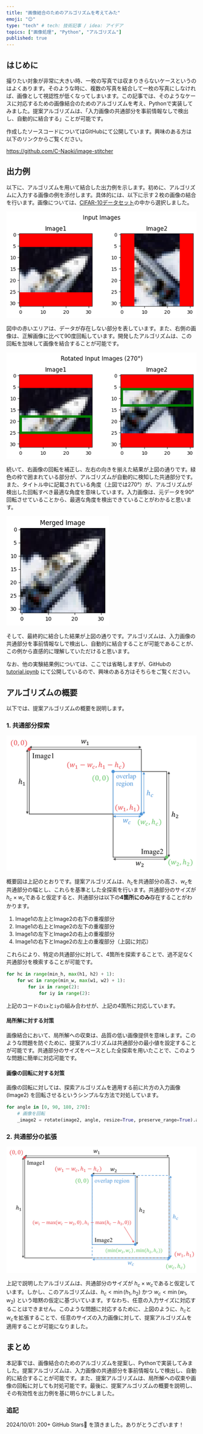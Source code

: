 ```yaml
---
title: "画像結合のためのアルゴリズムを考えてみた"
emoji: "😊"
type: "tech" # tech: 技術記事 / idea: アイデア
topics: ["画像処理", "Python", "アルゴリズム"]
published: true
---
```


## はじめに
撮りたい対象が非常に大きい時、一枚の写真では収まりきらないケースというのはよくあります。そのような時に、複数の写真を結合して一枚の写真にしなければ、画像として視認性が低くなってしまいます。この記事では、そのようなケースに対応するための画像結合のためのアルゴリズムを考え、Pythonで実装してみました。提案アルゴリズムは、「入力画像の共通部分を事前情報なしで検出し、自動的に結合する」ことが可能です。

作成したソースコードについてはGitHubにて公開しています。興味のある方は以下のリンクからご覧ください。

https://github.com/C-Naoki/image-stitcher

## 出力例
以下に、アルゴリズムを用いて結合した出力例を示します。初めに、アルゴリズムに入力する画像の例を添付します。具体的には、以下に示す２枚の画像の結合を行います。画像については、[CIFAR-10データセット](https://www.cs.toronto.edu/~kriz/cifar.html)の中から選択しました。

![](/images/image-stitcher-application/input.png)

図中の赤いエリアは、データが存在しない部分を表しています。また、右側の画像は、正解画像に比べて90度回転しています。開発したアルゴリズムは、この回転を加味して画像を結合することが可能です。

![](/images/image-stitcher-application/rotated.png)

続いて、右画像の回転を補正し、左右の向きを揃えた結果が上図の通りです。緑色の枠で囲まれている部分が、アルゴリズムが自動的に検知した共通部分です。また、タイトル中に記載されている角度（上図では270°）が、アルゴリズムが検出した回転すべき最適な角度を意味しています。入力画像は、元データを90°回転させていることから、最適な角度を検出できていることがわかると思います。

![](/images/image-stitcher-application/result.png)

そして、最終的に結合した結果が上図の通りです。アルゴリズムは、入力画像の共通部分を事前情報なしで検出し、自動的に結合することが可能であることが、この例から直感的に理解していただけると思います。

なお、他の実験結果例については、ここでは省略しますが、GitHubの [tutorial.ipynb](https://github.com/C-Naoki/image-stitcher/blob/main/notebooks/tutorial.ipynb) にて公開しているので、興味のある方はそちらをご覧ください。

## アルゴリズムの概要
以下では、提案アルゴリズムの概要を説明します。

### 1. 共通部分探索
![](/images/image-stitcher-application/case1.png)

概要図は上記のとおりです。提案アルゴリズムは、$h_c$を共通部分の高さ、$w_c$を共通部分の幅とし、これらを基準とした全探索を行います。共通部分のサイズが $h_c \times w_c$であると仮定すると、共通部分は以下の**4箇所にのみ**存在することがわかります。

1. Image1の左上とImage2の右下の重複部分
2. Image1の右上とImage2の左下の重複部分
3. Image1の左下とImage2の右上の重複部分
4. Image1の右下とImage2の左上の重複部分（上図に対応）

これらにより、特定の共通部分に対して、4箇所を探索することで、過不足なく共通部分を検索することが可能です。

```python
for hc in range(min_h, max(h1, h2) + 1):
    for wc in range(min_w, max(w1, w2) + 1):
        for ix in range(2):
            for iy in range(2):
```

上記のコードの`ix`と`iy`の組み合わせが、上記の4箇所に対応しています。

#### 局所解に対する対策

画像結合において、局所解への収束は、品質の低い画像提供を意味します。このような問題を防ぐために、提案アルゴリズムは共通部分の最小値を設定することが可能です。共通部分のサイズをベースとした全探索を用いたことで、このような問題に簡単に対応可能です。

#### 画像の回転に対する対策

画像の回転に対しては、探索アルゴリズムを適用する前に片方の入力画像 (Image2) を回転させるというシンプルな方法で対処しています。

```python
for angle in [0, 90, 180, 270]:
    # 画像を回転
    _image2 = rotate(image2, angle, resize=True, preserve_range=True).astype(np.uint8)
```

### 2. 共通部分の拡張
![](/images/image-stitcher-application/case2.png)

上記で説明したアルゴリズムは、共通部分のサイズが $h_c \times w_c$であると仮定しています。しかし、このアルゴリズムは、$h_c<\min(h_1, h_2)$ かつ $w_c<\min(w_1, w_2)$ という暗黙の仮定に基づいています。すなわち、任意の入力サイズに対応することはできません。このような問題に対応するために、上図のように、$h_c$と$w_c$を拡張することで、任意のサイズの入力画像に対して、提案アルゴリズムを適用することが可能になりました。

## まとめ
本記事では、画像結合のためのアルゴリズムを提案し、Pythonで実装してみました。提案アルゴリズムは、入力画像の共通部分を事前情報なしで検出し、自動的に結合することが可能です。また、提案アルゴリズムは、局所解への収束や画像の回転に対しても対処可能です。最後に、提案アルゴリズムの概要を説明し、その有効性を出力例を基に明らかにしました。

### 追記
2024/10/01: 200+ GitHub Stars🌟 を頂きました。ありがとうございます！
